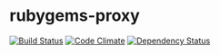 rubygems-proxy
==============

[![Build Status](https://travis-ci.org/pxlpnk/rubygems-proxy.png?branch=master)](https://travis-ci.org/pxlpnk/rubygems-proxy)
[![Code Climate](https://codeclimate.com/github/pxlpnk/rubygems-proxy.png)](https://codeclimate.com/github/pxlpnk/rubygems-proxy)
[![Dependency Status](https://gemnasium.com/pxlpnk/rubygems-proxy.png)](https://gemnasium.com/pxlpnk/rubygems-proxy)
